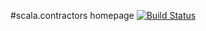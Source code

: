 #scala.contractors homepage [![Build Status](https://travis-ci.org/ScalaContractors/scala.contractors.svg?branch=master)](https://travis-ci.org/ScalaContractors/scala.contractors)
